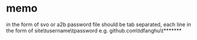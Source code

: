 # memo
in the form of svo or a2b
password file should be tab separated, each line in the form of site\tusername\tpassword
e.g. github.com\tdfanghu\t*******

